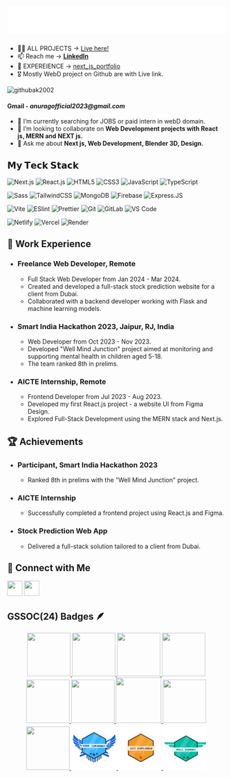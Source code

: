 <h1 align="center">
  <img src="https://github.com/Githubak2002/Githubak2002/blob/main/ak_logo.svg" alt="Marton Lederer" />
</h1>

<!--
<h2 align="center">Hi 👋, I'm Anurag Lohar</h2>
<h3 align="center">Web developer from INDIA.</h3>  
<p align="cneter" color="blue">
  <a href="https://ak-nextjs-portfolio.vercel.app"> 👨‍💻 PORTFOLIO live link → </a>
</p>

<a href="https://githubak2002.github.io/akportfolio" > 
<img align="right" alt="gif" width="240" src="https://media3.giphy.com/media/qgQUggAC3Pfv687qPC/200.gif?cid=ecf05e47v1kraimdb4zy0ui34inhlaupqlf4yhhcpgokxoa2&ep=v1_gifs_search&rid=200.gif&ct=g">
<a/>
-->

- 👨‍💻 ALL PROJECTS → [Live here!](https://ak-nextjs-portfolio.vercel.app/projects)
- 📫 Reach me → **[LinkedIn](https://www.linkedin.com/in/anuraglohar)**
- 📄 EXPEREIENCE → <a href="https://ak-nextjs-portfolio.vercel.app" target="blank"> next_js_portfolio </a>
- 🎖️ Mostly WebD project on Github are with Live link. <br>

<p align="left"> <img src="https://komarev.com/ghpvc/?username=githubak2002&label=Profile%20views&color=0e75b6&style=flat" alt="githubak2002" /> </p>

<!-- <h4 align="left">Connect with me - Linkedin </h4>
<a href="https://www.linkedin.com/in/anuraglohar" target="blank"> https://www.linkedin.com/in/anuraglohar </a> -->
<h4>Gmail - <i>anuragofficial2023@gmail.com </i> </h4>
  <!-- <a href="https://instagram.com/ak_creates_here" target="blank"><h4>Insta</h4></a> -->


- 🌱 I’m currently searching for JOBS or paid intern in webD domain.
- 👯 I’m looking to collaborate on **Web Development projects with React js, MERN and NEXT js.**
- 💬 Ask me about **Next js, Web Development, Blender 3D, Design.**

## 𝗠𝘆 𝗧𝗲𝗰𝗸 𝗦𝘁𝗮𝗰𝗸

![Next.js](https://img.shields.io/badge/-Next.js-%23000000?style=flat-square&logo=nextdotjs)
![React.js](https://img.shields.io/badge/-React.js-%23282C34?style=flat-square&logo=react)
![HTML5](https://img.shields.io/badge/-HTML5-%23E44D27?style=flat-square&logo=html5&logoColor=ffffff)
![CSS3](https://img.shields.io/badge/-CSS3-%231572B6?style=flat-square&logo=css3)
![JavaScript](https://img.shields.io/badge/-JavaScript-%23F7DF1C?style=flat-square&logo=javascript&logoColor=000000&labelColor=%23F7DF1C&color=%23FFCE5A)
![TypeScript](https://img.shields.io/badge/-TypeScript-007ACC?style=flat-square&logo=typescript&logoColor=white)

<!-- ![Stylus](https://img.shields.io/badge/-Stylus-%23333333?style=flat-square&logo=stylus)-->
![Sass](https://img.shields.io/badge/-Sass-%23CC6699?style=flat-square&logo=sass&logoColor=ffffff) 
![TailwindCSS](https://img.shields.io/badge/-TailwindCSS-%231a202c?style=flat-square&logo=tailwind-css)
![MongoDB](https://img.shields.io/badge/-mongodb-%231a202c?style=flat-square&logo=mongodb)
![Firebase](https://img.shields.io/badge/-firebase.js-%231a202c?style=flat-square&logo=firebase&color=%23FFCE5A)
![Express.JS](https://img.shields.io/badge/-Express.js-%231a202c?style=flat-square&logo=expressjs)



![Vite](https://img.shields.io/badge/-Vite-%23646CFF?style=flat-square&logo=vite&logoColor=ffffff)
![ESlint](https://img.shields.io/badge/-ESLint-%234B32C3?style=flat-square&logo=eslint)
![Prettier](https://img.shields.io/badge/-Prettier-%23F7B93E?style=flat-square&logo=prettier&logoColor=ffffff)
![Git](https://img.shields.io/badge/-Git-%23F05032?style=flat-square&logo=git&logoColor=%23ffffff)
![GitLab](https://img.shields.io/badge/-GitLab-FCA121?style=flat-square&logo=gitlab)
![VS Code](https://img.shields.io/badge/-VSCode-%23007ACC?style=flat-square&logo=visual-studio-code)

![Netlify](https://img.shields.io/badge/-Netlify-%2300C7B7?style=flat-square&logo=netlify&logoColor=ffffff)
![Vercel](https://img.shields.io/badge/-Vercel-%23ffffff?style=flat-square&logo=vercel&logoColor=000000)
![Render](https://img.shields.io/badge/-Render-%2346E3B7?style=flat-square&logo=render&logoColor=ffffff)


<!-- 
<p>&nbsp;<img align="center" src="https://github-readme-stats.vercel.app/api?username=githubak2002&show_icons=true&locale=en" alt="githubak2002" /></p>

<p><img align="center" src="https://github-readme-streak-stats.herokuapp.com/?user=githubak2002&" alt="githubak2002" /></p>


# Fun fact 🤣😂

Expectation - I just love CODING...😍 <br>
<img align="center" width="200" src="https://media2.giphy.com/media/Ws6T5PN7wHv3cY8xy8/200w.gif?cid=ecf05e479uieonuieykq83wfk660he4zye1sxd14sn3k1rfr&ep=v1_gifs_search&rid=200w.gif&ct=g" alt="gif" />

Reality - But sometimes...debuging a single error...😂 <br>
<img align="center" width="200" src="https://media0.giphy.com/media/zOvBKUUEERdNm/200w.gif?cid=ecf05e47v1kraimdb4zy0ui34inhlaupqlf4yhhcpgokxoa2&ep=v1_gifs_search&rid=200w.gif&ct=g" alt="gif" />


-->











<!-- ===================================================================================================== -->

<!-- 
<img src="https://github.com/DhairyaMajmudar/DhairyaMajmudar/blob/main/assets/banner.png" />

### Hey, there <img src="https://raw.githubusercontent.com/MartinHeinz/MartinHeinz/master/wave.gif" width="30px" height="30px"> I'm Anurag Lohar

Navigating the tech world. I'm a technology enthusiast with a deep passion for solving real-world challenges. My idea of fun? Tackling scary bugs and diving into code, unraveling its mysteries.

Beyond the screen, I'm a gaming enthusiast and a friendly conversationalist. I believe in the power of collaboration and I'm open to exciting projects. You can catch me on Twitter [@anuragofficial2023](https://twitter.com/anuragofficial2023) and for collaboration, reach out to me at anuragofficial2023@gmail.com. Let's build something amazing together!

---

- 👨🏻‍💻 Pronouns: He/Him
- 🔭 Currently exploring Full-Stack Web Development.
- ☕ Hobbies: Contributing to Open Source, Making Side Projects, Exploring 3D Modeling
- ⚡ Fun fact: The only funny thing about my life is my situation

---
-->

## 💼 Work Experience

- ### Freelance Web Developer, Remote

  - Full Stack Web Developer from Jan 2024 - Mar 2024.
  - Created and developed a full-stack stock prediction website for a client from Dubai.
  - Collaborated with a backend developer working with Flask and machine learning models.

- ### Smart India Hackathon 2023, Jaipur, RJ, India

  - Web Developer from Oct 2023 - Nov 2023.
  - Developed "Well Mind Junction" project aimed at monitoring and supporting mental health in children aged 5-18.
  - The team ranked 8th in prelims.

- ### AICTE Internship, Remote

  - Frontend Developer from Jul 2023 - Aug 2023.
  - Developed my first React.js project - a website UI from Figma Design.
  - Explored Full-Stack Development using the MERN stack and Next.js.



## 🏆 Achievements

- ### **Participant, Smart India Hackathon 2023**

  - Ranked 8th in prelims with the "Well Mind Junction" project.

- ### **AICTE Internship**

  - Successfully completed a frontend project using React.js and Figma.

- ### **Stock Prediction Web App**

  - Delivered a full-stack solution tailored to a client from Dubai.


<!--  
## ⚒️ Languages and Tools that I Use

<p align="center">
  <a href="https://skillicons.dev">
    <img src="https://skillicons.dev/icons?i=c,cpp,javascript,typescript,python,postman,react" />
  </a>
</p>
<p align="center">
  <a href="https://skillicons.dev">
    <img src="https://skillicons.dev/icons?i=mongo,express,nodejs,tailwind,nextjs,firebase,git" />
  </a>
</p>
<p align="center">
  <a href="https://skillicons.dev">
    <img src="https://skillicons.dev/icons?i=github,docker,redux,vscode,figma,vercel,netlify" />
  </a>
</p>
-->

<!-- three dash == thick horizontal line -->
## 🤝 Connect with Me

[<img height="35" width="35" src="https://skillicons.dev/icons?i=twitter" />](https://x.com/Anurag_2023_)
[<img height="35" width="35" src="https://skillicons.dev/icons?i=linkedin" />](https://www.linkedin.com/in/anuraglohar)

<!-- with DROPDOWN
<details>	
 <summary><b>GSSOC(24) Badges 🪶</b></summary><br>
<div style='display:flex; align-items:center; gap: 10px;' align='center'><a href="https://gssoc.girlscript.tech/leaderboard">
<img src="https://raw.githubusercontent.com/GSSoC24/Postman-Challenge/main/docs/assets/Postman%20White.png" width="100px" height="100px" />
  <img src="https://raw.githubusercontent.com/GSSoC24/Postman-Challenge/main/docs/assets/1.png" width="100px" height="100px" />
  <img src="https://raw.githubusercontent.com/GSSoC24/Postman-Challenge/main/docs/assets/2.png" width="100px" height="100px" />
  <img src="https://raw.githubusercontent.com/GSSoC24/Postman-Challenge/main/docs/assets/3.png" width="100px" height="100px" />
  <img src="https://raw.githubusercontent.com/GSSoC24/Postman-Challenge/main/docs/assets/4.png" width="100px" height="100px" />
  <img src="https://raw.githubusercontent.com/GSSoC24/Postman-Challenge/main/docs/assets/5.png" width="100px" height="100px" />
  <img src="https://raw.githubusercontent.com/GSSoC24/Postman-Challenge/main/docs/assets/6.png" width="105px" height="105px" />
  <img src="https://raw.githubusercontent.com/GSSoC24/Postman-Challenge/main/docs/assets/7.png" width="100px" height="100px" />
  <img src="https://raw.githubusercontent.com/GSSoC24/Postman-Challenge/main/docs/assets/8.png" width="100px" height="100px" />
  <img src="https://raw.githubusercontent.com/GSSoC24/Contributor/refs/heads/main/assets/Code%20Luminary.png" width="105px" height="105px" />
  <img src="https://raw.githubusercontent.com/GSSoC24/Contributor/refs/heads/main/assets/Git%20Explorer.png" width="100px" height="100px" />
  <img src="https://raw.githubusercontent.com/GSSoC24/Contributor/refs/heads/main/assets/Pull%20Expert.png" width="100px" height="100px" /></a>
</div>
</details>
-->




## GSSOC(24) Badges 🪶

<div style='display:flex; align-items:center; gap: 10px;' align='center'> <a href="https://gssoc.girlscript.tech/leaderboard"> <img src="https://raw.githubusercontent.com/GSSoC24/Postman-Challenge/main/docs/assets/Postman%20White.png" width="100px" height="100px" /> <img src="https://raw.githubusercontent.com/GSSoC24/Postman-Challenge/main/docs/assets/1.png" width="100px" height="100px" /> <img src="https://raw.githubusercontent.com/GSSoC24/Postman-Challenge/main/docs/assets/2.png" width="100px" height="100px" /> <img src="https://raw.githubusercontent.com/GSSoC24/Postman-Challenge/main/docs/assets/3.png" width="100px" height="100px" /> <img src="https://raw.githubusercontent.com/GSSoC24/Postman-Challenge/main/docs/assets/4.png" width="100px" height="100px" /> <img src="https://raw.githubusercontent.com/GSSoC24/Postman-Challenge/main/docs/assets/5.png" width="100px" height="100px" /> <img src="https://raw.githubusercontent.com/GSSoC24/Postman-Challenge/main/docs/assets/6.png" width="105px" height="105px" /> <img src="https://raw.githubusercontent.com/GSSoC24/Postman-Challenge/main/docs/assets/7.png" width="100px" height="100px" /> <img src="https://raw.githubusercontent.com/GSSoC24/Postman-Challenge/main/docs/assets/8.png" width="100px" height="100px" /> <img src="https://raw.githubusercontent.com/GSSoC24/Contributor/refs/heads/main/assets/Code%20Luminary.png" width="105px" height="105px" /> <img src="https://raw.githubusercontent.com/GSSoC24/Contributor/refs/heads/main/assets/Git%20Explorer.png" width="100px" height="100px" /> <img src="https://raw.githubusercontent.com/GSSoC24/Contributor/refs/heads/main/assets/Pull%20Expert.png" width="100px" height="100px" /> </a> </div>



